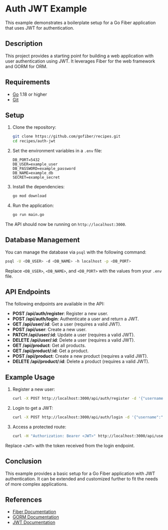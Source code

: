 # Auth JWT Example

This example demonstrates a boilerplate setup for a Go Fiber application that uses JWT for authentication.

## Description

This project provides a starting point for building a web application with user authentication using JWT. It leverages Fiber for the web framework and GORM for ORM.

## Requirements

- [Go](https://golang.org/dl/) 1.18 or higher
- [Git](https://git-scm.com/downloads)

## Setup

1. Clone the repository:
    ```bash
    git clone https://github.com/gofiber/recipes.git
    cd recipes/auth-jwt
    ```

2. Set the environment variables in a `.env` file:
    ```env
    DB_PORT=5432
    DB_USER=example_user
    DB_PASSWORD=example_password
    DB_NAME=example_db
    SECRET=example_secret
    ```

3. Install the dependencies:
    ```bash
    go mod download
    ```

4. Run the application:
    ```bash
    go run main.go
    ```

The API should now be running on `http://localhost:3000`.

## Database Management

You can manage the database via `psql` with the following command:
```bash
psql -U <DB_USER> -d <DB_NAME> -h localhost -p <DB_PORT>
```

Replace `<DB_USER>`, `<DB_NAME>`, and `<DB_PORT>` with the values from your `.env` file.

## API Endpoints

The following endpoints are available in the API:

- **POST /api/auth/register**: Register a new user.
- **POST /api/auth/login**: Authenticate a user and return a JWT.
- **GET /api/user/:id**: Get a user (requires a valid JWT).
- **POST /api/user**: Create a new user.
- **PATCH /api/user/:id**: Update a user (requires a valid JWT).
- **DELETE /api/user/:id**: Delete a user (requires a valid JWT).
- **GET /api/product**: Get all products.
- **GET /api/product/:id**: Get a product.
- **POST /api/product**: Create a new product (requires a valid JWT).
- **DELETE /api/product/:id**: Delete a product (requires a valid JWT).

## Example Usage

1. Register a new user:
    ```bash
    curl -X POST http://localhost:3000/api/auth/register -d '{"username":"testuser", "password":"testpassword", "email":"test@example.com"}' -H "Content-Type: application/json"
    ```

2. Login to get a JWT:
    ```bash
    curl -X POST http://localhost:3000/api/auth/login -d '{"username":"testuser", "password":"testpassword"}' -H "Content-Type: application/json"
    ```

3. Access a protected route:
    ```bash
    curl -H "Authorization: Bearer <JWT>" http://localhost:3000/api/user/1
    ```

Replace `<JWT>` with the token received from the login endpoint.

## Conclusion

This example provides a basic setup for a Go Fiber application with JWT authentication. It can be extended and customized further to fit the needs of more complex applications.

## References

- [Fiber Documentation](https://docs.gofiber.io)
- [GORM Documentation](https://gorm.io/docs/)
- [JWT Documentation](https://jwt.io/introduction/)
